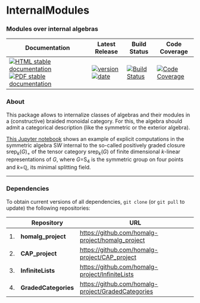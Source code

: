 <!-- BEGIN HEADER -->
# InternalModules

### Modules over internal algebras

| Documentation | Latest Release | Build Status | Code Coverage |
| ------------- | -------------- | ------------ | ------------- |
| [![HTML stable documentation][html-img]][html-url] [![PDF stable documentation][pdf-img]][pdf-url] | [![version][version-img]][version-url] [![date][date-img]][date-url] | [![Build Status][tests-img]][tests-url] | [![Code Coverage][codecov-img]][codecov-url] |

<!-- END HEADER -->

### About

This package allows to internalize classes of algebras and their modules in a (constructive) braided monoidal category. For this, the algebra should admit a categorical description (like the symmetric or the exterior algebra).

[This Jupyter notebook](https://nbviewer.jupyter.org/github/homalg-project/InternalModules/blob/master/examples/julia/notebooks/SymmetricAlgebraInternalToS4rep.ipynb) shows an example of explicit computations in the symmetric algebra S*W* internal to the so-called positively graded closure srep<sub>*k*</sub>(*G*)<sub>+</sub> of the tensor category srep<sub>*k*</sub>(*G*) of finite dimensional *k*-linear representations of *G*, where *G*=S<sub>4</sub> is the symmetric group on four points and *k*=ℚ, its minimal splitting field.

<!-- BEGIN FOOTER -->
---

### Dependencies

To obtain current versions of all dependencies, `git clone` (or `git pull` to update) the following repositories:

|    | Repository | URL |
|--- | ---------- | --- |
| 1. | **homalg_project** | https://github.com/homalg-project/homalg_project |
| 2. | **CAP_project** | https://github.com/homalg-project/CAP_project |
| 3. | **InfiniteLists** | https://github.com/homalg-project/InfiniteLists |
| 4. | **GradedCategories** | https://github.com/homalg-project/GradedCategories |

[html-img]: https://img.shields.io/badge/HTML-stable-blue.svg
[html-url]: https://homalg-project.github.io/InternalModules/doc/chap0_mj.html

[pdf-img]: https://img.shields.io/badge/PDF-stable-blue.svg
[pdf-url]: https://homalg-project.github.io/InternalModules/download_pdf.html

[version-img]: https://img.shields.io/endpoint?url=https://homalg-project.github.io/InternalModules/badge_version.json
[version-url]: https://homalg-project.github.io/InternalModules/view_release.html

[date-img]: https://img.shields.io/endpoint?url=https://homalg-project.github.io/InternalModules/badge_date.json
[date-url]: https://homalg-project.github.io/InternalModules/view_release.html

[tests-img]: https://github.com/homalg-project/InternalModules/workflows/Tests/badge.svg?branch=master
[tests-url]: https://github.com/homalg-project/InternalModules/actions?query=workflow%3ATests+branch%3Amaster

[codecov-img]: https://codecov.io/gh/homalg-project/InternalModules/branch/master/graph/badge.svg
[codecov-url]: https://codecov.io/gh/homalg-project/InternalModules
<!-- END FOOTER -->
